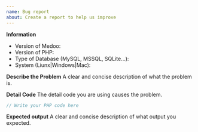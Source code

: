 ```yaml
---
name: Bug report
about: Create a report to help us improve
---
```


**Information**
- Version of Medoo:
- Version of PHP:
- Type of Database (MySQL, MSSQL, SQLite...):
- System (Liunx|Windows|Mac):

**Describe the Problem**
A clear and concise description of what the problem is.

**Detail Code**
The detail code you are using causes the problem.
```php
// Write your PHP code here

```

**Expected output**
A clear and concise description of what output you expected.
